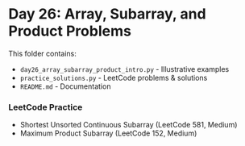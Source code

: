 # Day 26: Array, Subarray, and Product Problems

This folder contains:
- `day26_array_subarray_product_intro.py` - Illustrative examples
- `practice_solutions.py` - LeetCode problems & solutions
- `README.md` - Documentation

### LeetCode Practice
- Shortest Unsorted Continuous Subarray (LeetCode 581, Medium)
- Maximum Product Subarray (LeetCode 152, Medium)
